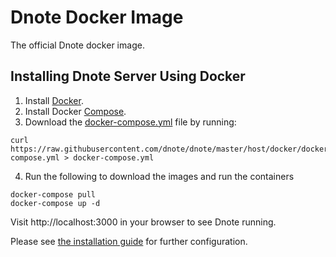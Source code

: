 # Dnote Docker Image

The official Dnote docker image.

## Installing Dnote Server Using Docker

1. Install [Docker](https://docs.docker.com/install/).
2. Install Docker [Compose](https://docs.docker.com/compose/install/).
3. Download the [docker-compose.yml](https://raw.githubusercontent.com/dnote/dnote/master/host/docker/docker-compose.yml) file by running:

```
curl https://raw.githubusercontent.com/dnote/dnote/master/host/docker/docker-compose.yml > docker-compose.yml
```

4. Run the following to download the images and run the containers

```
docker-compose pull
docker-compose up -d
```

Visit http://localhost:3000 in your browser to see Dnote running.

Please see [the installation guide](https://github.com/dnote/dnote/blob/master/SELF_HOSTING.md) for further configuration.
